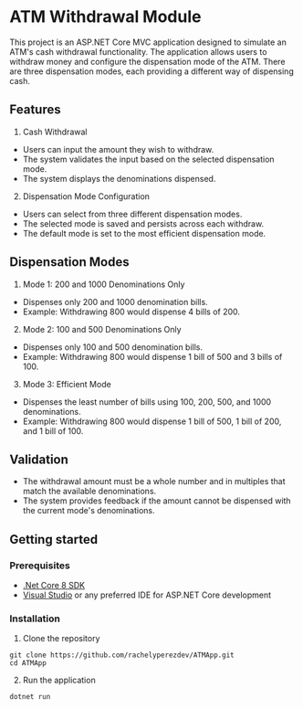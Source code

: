 # ATM Withdrawal Module

This project is an ASP.NET Core MVC application designed to simulate an ATM's cash withdrawal functionality. The application allows users to withdraw money and configure the dispensation mode of the ATM. There are three dispensation modes, each providing a different way of dispensing cash.

## Features

1. Cash Withdrawal
* Users can input the amount they wish to withdraw.
* The system validates the input based on the selected dispensation mode.
* The system displays the denominations dispensed.

2. Dispensation Mode Configuration
* Users can select from three different dispensation modes.
* The selected mode is saved and persists across each withdraw.
* The default mode is set to the most efficient dispensation mode.

## Dispensation Modes

1. Mode 1: 200 and 1000 Denominations Only
  * Dispenses only 200 and 1000 denomination bills.
  * Example: Withdrawing 800 would dispense 4 bills of 200.

2. Mode 2: 100 and 500 Denominations Only
  * Dispenses only 100 and 500 denomination bills.
  * Example: Withdrawing 800 would dispense 1 bill of 500 and 3 bills of 100.

3. Mode 3: Efficient Mode
  * Dispenses the least number of bills using 100, 200, 500, and 1000 denominations.
  * Example: Withdrawing 800 would dispense 1 bill of 500, 1 bill of 200, and 1 bill of 100.

## Validation

* The withdrawal amount must be a whole number and in multiples that match the available denominations.
* The system provides feedback if the amount cannot be dispensed with the current mode's denominations.

## Getting started

### Prerequisites

* [.Net Core 8 SDK](https://dotnet.microsoft.com/download/dotnet/8.0)
* [Visual Studio](https://visualstudio.microsoft.com/) or any preferred IDE for ASP.NET Core development

### Installation

1. Clone the repository
```
git clone https://github.com/rachelyperezdev/ATMApp.git
cd ATMApp
```
2. Run the application
```
dotnet run
```
